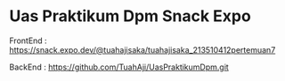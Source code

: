 # Uas Praktikum Dpm Snack Expo

FrontEnd :
 https://snack.expo.dev/@tuahajisaka/tuahajisaka_213510412pertemuan7 

 BackEnd :
 https://github.com/TuahAji/UasPraktikumDpm.git

 
